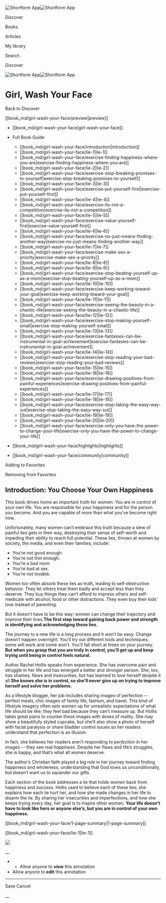 ![Shortform App](/img/logo.36a2399e.svg)![Shortform App](/img/logo-dark.70c1b072.svg)

Discover

Books

Articles

My library

Search

Discover

![Shortform App](/img/logo.36a2399e.svg)![Shortform App](/img/logo-dark.70c1b072.svg)

# Girl, Wash Your Face

Back to Discover

[[book_md/girl-wash-your-face/preview|preview]]

  * [[book_md/girl-wash-your-face|girl-wash-your-face]]
  * Full Book Guide

    * [[book_md/girl-wash-your-face/introduction|introduction]]
    * [[book_md/girl-wash-your-face/lie-1|lie-1]]
    * [[book_md/girl-wash-your-face/exercise-finding-happiness-where-you-are|exercise-finding-happiness-where-you-are]]
    * [[book_md/girl-wash-your-face/lie-2|lie-2]]
    * [[book_md/girl-wash-your-face/exercise-stop-breaking-promises-to-yourself|exercise-stop-breaking-promises-to-yourself]]
    * [[book_md/girl-wash-your-face/lie-3|lie-3]]
    * [[book_md/girl-wash-your-face/exercise-put-yourself-first|exercise-put-yourself-first]]
    * [[book_md/girl-wash-your-face/lie-4|lie-4]]
    * [[book_md/girl-wash-your-face/exercise-its-not-a-competition|exercise-its-not-a-competition]]
    * [[book_md/girl-wash-your-face/lie-5|lie-5]]
    * [[book_md/girl-wash-your-face/exercise-value-yourself-first|exercise-value-yourself-first]]
    * [[book_md/girl-wash-your-face/lie-6|lie-6]]
    * [[book_md/girl-wash-your-face/exercise-no-just-means-finding-another-way|exercise-no-just-means-finding-another-way]]
    * [[book_md/girl-wash-your-face/lie-7|lie-7]]
    * [[book_md/girl-wash-your-face/exercise-make-sex-a-priority|exercise-make-sex-a-priority]]
    * [[book_md/girl-wash-your-face/lie-8|lie-8]]
    * [[book_md/girl-wash-your-face/lie-9|lie-9]]
    * [[book_md/girl-wash-your-face/exercise-stop-beating-yourself-up-as-a-mom|exercise-stop-beating-yourself-up-as-a-mom]]
    * [[book_md/girl-wash-your-face/lie-10|lie-10]]
    * [[book_md/girl-wash-your-face/exercise-keep-working-toward-your-goal|exercise-keep-working-toward-your-goal]]
    * [[book_md/girl-wash-your-face/lie-11|lie-11]]
    * [[book_md/girl-wash-your-face/exercise-seeing-the-beauty-in-a-chaotic-life|exercise-seeing-the-beauty-in-a-chaotic-life]]
    * [[book_md/girl-wash-your-face/lie-12|lie-12]]
    * [[book_md/girl-wash-your-face/exercise-stop-making-yourself-small|exercise-stop-making-yourself-small]]
    * [[book_md/girl-wash-your-face/lie-13|lie-13]]
    * [[book_md/girl-wash-your-face/exercise-fantasies-can-be-instrumental-in-goal-achievement|exercise-fantasies-can-be-instrumental-in-goal-achievement]]
    * [[book_md/girl-wash-your-face/lie-14|lie-14]]
    * [[book_md/girl-wash-your-face/exercise-stop-reading-your-bad-reviews|exercise-stop-reading-your-bad-reviews]]
    * [[book_md/girl-wash-your-face/lie-15|lie-15]]
    * [[book_md/girl-wash-your-face/lie-16|lie-16]]
    * [[book_md/girl-wash-your-face/exercise-drawing-positives-from-painful-experiences|exercise-drawing-positives-from-painful-experiences]]
    * [[book_md/girl-wash-your-face/lie-17|lie-17]]
    * [[book_md/girl-wash-your-face/lie-18|lie-18]]
    * [[book_md/girl-wash-your-face/exercise-stop-taking-the-easy-way-out|exercise-stop-taking-the-easy-way-out]]
    * [[book_md/girl-wash-your-face/lie-19|lie-19]]
    * [[book_md/girl-wash-your-face/lie-20|lie-20]]
    * [[book_md/girl-wash-your-face/exercise-only-you-have-the-power-to-change-your-life|exercise-only-you-have-the-power-to-change-your-life]]
  * [[book_md/girl-wash-your-face/highlights|highlights]]
  * [[book_md/girl-wash-your-face/community|community]]



Adding to Favorites 

Removing from Favorites 

## Introduction: You Choose Your Own Happiness

This book drives home an important truth for women: _You_ are in control of your own life. You are responsible for your happiness and for the person you become. And you are capable of _more_ than what you’ve become right now..

Unfortunately, many women can’t embrace this truth because a slew of painful lies gets in their way, destroying their sense of self-worth and impeding their ability to reach full potential. These lies, thrown at women by society, the media, and even their families, include:

  * You’re not good enough.
  * You’re not thin enough.
  * You’re a bad mom
  * You’re bad at sex.
  * You’re not lovable.



Women too often absorb these lies as truth, leading to self-destructive behavior. They let others treat them badly and accept less than they deserve. They buy things they can’t afford to impress others and self-medicate with alcohol, food or other distractions. They even buy their kids’ love instead of parenting.

But it doesn’t have to be this way; women can change their trajectory and improve their lives.**The first step toward gaining back power and strength is identifying and acknowledging these lies.**

The journey to a new life is a long process and it won’t be easy. Change doesn’t happen overnight. You’ll try out different tools and techniques; some will work and some won’t. You’ll fall short at times on your journey. **But when you grasp that you are truly in control, you’ll get up and keep trying until being in control feels natural.**

Author Rachel Hollis speaks from experience. She has overcome pain and struggle in her life and has emerged a better and stronger person. She, too, has shames, flaws and insecurities, but has learned to love herself despite it all.**She knows she is in control, so she’ll never give up on trying to improve herself and solve her problems.**

As a lifestyle blogger, her job includes sharing images of perfection -- perfect meals, chic images of family life, fashion, and travel. This kind of lifestyle imagery often sets women up for unrealistic expectations of what life should be like; they feel bad because they can’t measure up. But Hollis takes great pains to counter these images with doses of reality. She may show a beautifully styled cupcake, but she’ll also show a photo of herself with facial paralysis or share bladder control issues so her readers understand that perfection is an illusion.

In fact, she believes her readers aren’t responding to _perfection_ in her images -- they see real _happiness_. Despite her flaws and life’s struggles, she is happy, and that’s what all women deserve.

The author’s Christian faith played a big role in her journey toward finding happiness and wholeness, understanding that God loves us unconditionally, but doesn’t want us to squander our gifts.

Each section of the book addresses a lie that holds women back from happiness and success. Hollis used to believe each of these lies; she explains how each lie hurt her, and how she made changes in her life to disarm the lie. By sharing her insecurities and imperfections, and how she keeps trying every day, her goal is to inspire other women. **Your life doesn’t have to look like hers or anyone else’s, but you are in control of your own happiness.**

[[book_md/girl-wash-your-face/1-page-summary|1-page-summary]]

[[book_md/girl-wash-your-face/lie-1|lie-1]]

![](https://bat.bing.com/action/0?ti=56018282&Ver=2&mid=f8758133-3d5c-4436-9e5c-f14843c82431&sid=49fff5b0636c11eeb9c611038afc8668&vid=4a005010636c11ee80c703d4c4a7acd5&vids=0&msclkid=N&pi=0&lg=en-US&sw=800&sh=600&sc=24&nwd=1&tl=Shortform%20%7C%20Book&p=https%3A%2F%2Fwww.shortform.com%2Fapp%2Fbook%2Fgirl-wash-your-face%2Fintroduction&r=&lt=355&evt=pageLoad&sv=1&rn=851542)

__

  *   * Allow anyone to **view** this annotation
  * Allow anyone to **edit** this annotation



* * *

Save Cancel

__



